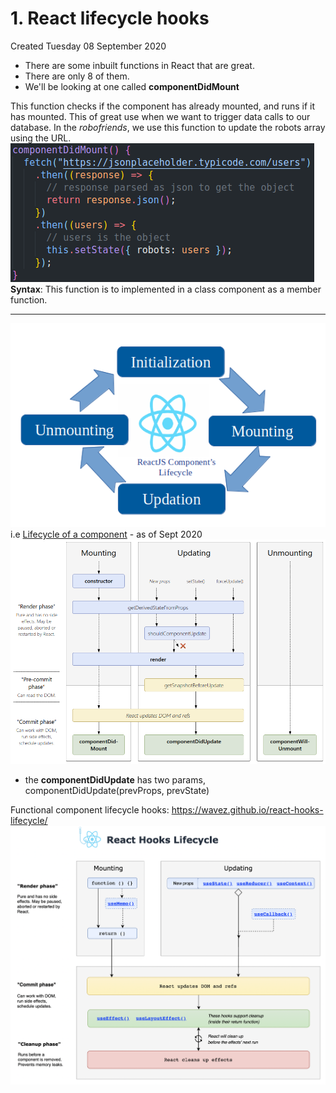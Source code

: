 # 1. React lifecycle hooks
Created Tuesday 08 September 2020


* There are some inbuilt functions in React that are great.
* There are only 8 of them.
* We'll be looking at one called **componentDidMount**

This function checks if the component has already mounted, and runs if it has mounted. This of great use when we want to trigger data calls to our database. In the *robofriends*, we use this function to update the robots array using the URL.
![](../../assets/pasted_image%201%201.png)
**Syntax**: This function is to implemented in a class component as a member function.


*****

![](../../assets/pasted_image002%201%201.png)
i.e [Lifecycle of a component](https://projects.wojtekmaj.pl/react-lifecycle-methods-diagram/) - as of Sept 2020
![](../../assets/pasted_image001%201%201.png)

* the **componentDidUpdate** has two params, componentDidUpdate(prevProps, prevState)

Functional component lifecycle hooks: https://wavez.github.io/react-hooks-lifecycle/
![](../../assets/Pasted%20image%2020220306145937.png)


